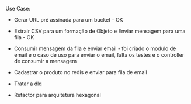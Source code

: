 Use Case:
- Gerar URL pré assinada para um bucket - OK
- Extrair CSV para um formação de Objeto e Enviar mensagem para uma fila - OK

- Consumir mensagem da fila e enviar email - foi criado o modulo de email e o caso de uso para enviar o email, falta os testes e o controller de consumir a mensagem

- Cadastrar o produto no redis e enviar para fila de email

- Tratar a dlq

- Refactor para arquitetura hexagonal
